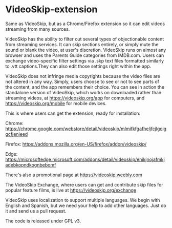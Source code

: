 # VideoSkip-extension
Same as VideoSkip, but as a Chrome/Firefox extension so it can edit videos streaming from many sources.

VideoSkip has the ability to filter out several types of objectionable content from streaming services. It can skip sections entirely, or simply mute the sound or blank the video, at user's discretion. VideoSkip runs on almost any browser and uses the Parents Guide categories from IMDB.com. Users can exchange video-specific filter settings via .skp text files formatted similarly to .vtt captions.They can also edit those settings right within the app.

VideoSkip does not infringe media copyrights because the video files are not altered in any way. Simply, users choose to see or not to see parts of the content, and the app remembers their choice. You can see in action the standalone version of VideoSkip, which works on downloaded rather than streaming videos, at https://videoskip.org/app for computers, and https://videoskip.org/mobile for mobile devices.

This is where users can get the extension, ready for installation:

Chrome: https://chrome.google.com/webstore/detail/videoskip/mlmifkfgafheljfcjlgoiggcfjenjeed

Firefox: https://addons.mozilla.org/en-US/firefox/addon/videoskip/

Edge: https://microsoftedge.microsoft.com/addons/detail/videoskip/enikjnojafmkjadebkopndkognbebomf

There's also a promotional page at https://videoskip.weebly.com

The VideoSkip Exchange, where users can get and contribute skip files for popular feature films, is live at https://videoskip.org/exchange

VideoSkip uses localization to support multiple languages. We begin with English and Spanish, but we need your help to add other languages. Just do it and send us a pull request.

The code is released under GPL v3.